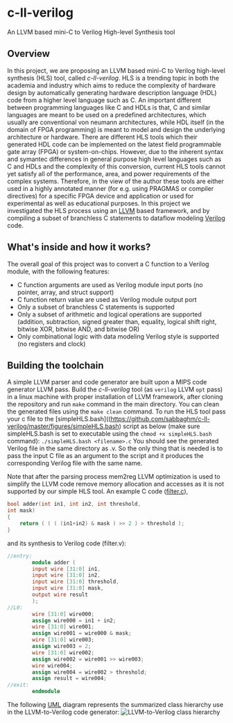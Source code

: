 # c-ll-verilog
An LLVM based mini-C to Verilog High-level Synthesis tool
## Overview
In this project, we are proposing an LLVM based mini-C to Verilog high-level synthesis (HLS)
tool, called *c-ll-verilog*. HLS is a trending topic in both the academia and industry which aims to reduce the complexity of
hardware design by automatically generating hardware description language (HDL) code from a higher
level language such as C. An important different between programming languages like C and HDLs is
that, C and similar languages are meant to be used on a predefined architectures, which usually are
conventional von neumann architectures, while HDL itself (in the domain of FPGA programming) is
meant to model and design the underlying architecture or hardware. There are different HLS tools which
their generated HDL code can be implemented on the latest field programmable gate array (FPGA) or
system-on-chips. However, due to the inherent syntax and symantec differences in general purpose high
level languages such as C and HDLs and the complexity of this conversion, current HLS tools cannot yet
satisfy all of the performance, area, and power requirements of the complex systems. Therefore, in the
view of the author these tools are either used in a highly annotated manner (for e.g. using PRAGMAS or
compiler directives) for a specific FPGA device and application or used for experimental as well as
educational purposes. In this project we investigated the HLS process using an [LLVM](http://llvm.org) based framework,
and by compiling a subset of branchless C statements to dataflow modeling [Verilog](http://www.verilog.com) code.
## What's inside and how it works?
The overall goal of this project was to convert a C function to a Verilog module, with the following
features:
* C function arguments are used as Verilog module input ports (no pointer, array, and struct
support)
* C function return value are used as Verilog module output port
* Only a subset of branchless C statements is supported
* Only a subset of arithmetic and logical operations are supported (addition, subtraction, signed greater than, equality, logical shift right, bitwise XOR, bitwise AND, and bitwise OR)
* Only combinational logic with data modeling Verilog style is supported (no registers and clock)

## Building the toolchain
A simple LLVM parser and code generator are built upon a MIPS code generator LLVM pass.
Build the *c-ll-verilog* tool (as `verilog` LLVM `opt` pass) in a linux machine with proper
installation of LLVM framework, after cloning the repository and run `make` command in the main directory. You can clean the generated files using the `make clean` command.
To run the HLS tool pass your c file to the [simpleHLS.bash]((https://github.com/sabbaghm/c-ll-verilog/master/figures/simpleHLS.bash) script as below (make sure simpleHLS.bash is
set to executable using the `chmod +x simpleHLS.bash` command): 
`./simpleHLS.bash <filename>.c`
You should see the generated Verilog file in the same directory as <filename>.v. So the only thing that is needed is to pass the input C file as an argument to the script and it produces the corresponding Verilog file with the same name.

Note that after the parsing process mem2reg LLVM optimization is used to simplify the LLVM code
remove memory allocation and accesses as it is not supported by our simple HLS tool.
An example C code ([filter.c](https://github.com/sabbaghm/c-ll-verilog/master/figures/filter.c)),
```C
bool adder(int in1, int in2, int threshold,
int mask)
{
	return ( ( ( (in1+in2) & mask ) >> 2 ) > threshold );
}
```
 and its synthesis to Verilog code (filter.v):

```Verilog
//entry:
        module adder (
        input wire [31:0] in1,
        input wire [31:0] in2,
        input wire [31:0] threshold,
        input wire [31:0] mask,
        output wire result
        );
//L0:
        wire [31:0] wire000;
        assign wire000 = in1 + in2;
        wire [31:0] wire001;
        assign wire001 = wire000 & mask;
        wire [31:0] wire003;
        assign wire003 = 2;
        wire [31:0] wire002;
        assign wire002 = wire001 >> wire003;
        wire wire004;
        assign wire004 = wire002 > threshold;
        assign result = wire004;
//exit:
        endmodule
```
The following [UML](http://www.uml.org/) diagram represents the summarized class hierarchy use in the LLVM-to-Verilog code generator:
![LLVM-to-Verilog class hierarchy](https://github.com/sabbaghm/c-ll-verilog/master/figures/ll-verilog_uml_diagram.png)


